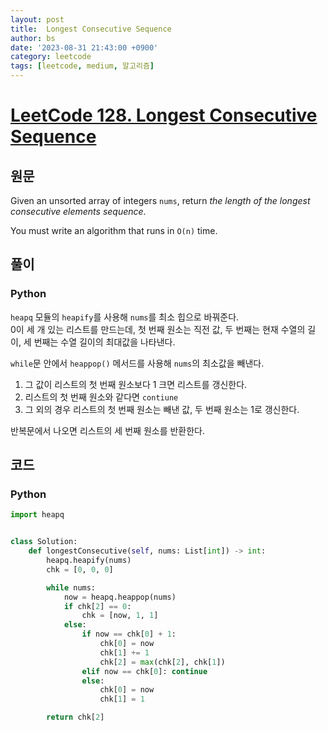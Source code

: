 ```yaml
---
layout: post
title:  Longest Consecutive Sequence
author: bs
date: '2023-08-31 21:43:00 +0900'
category: leetcode
tags: [leetcode, medium, 알고리즘]
---
```


# [LeetCode 128. Longest Consecutive Sequence](https://leetcode.com/problems/longest-consecutive-sequence/)

## 원문
Given an unsorted array of integers `nums`, return *the length of the longest consecutive elements sequence*.

You must write an algorithm that runs in `O(n)` time.

## 풀이
### Python
`heapq` 모듈의 `heapify`를 사용해 `nums`를 최소 힙으로 바꿔준다.<br>
0이 세 개 있는 리스트를 만드는데, 첫 번째 원소는 직전 값, 두 번째는 현재 수열의 길이, 세 번째는 수열 길이의 최대값을 나타낸다.

`while`문 안에서 `heappop()` 메서드를 사용해 `nums`의 최소값을 빼낸다.

1. 그 값이 리스트의 첫 번째 원소보다 1 크면 리스트를 갱신한다.
2. 리스트의 첫 번째 원소와 같다면 `contiune`
3. 그 외의 경우 리스트의 첫 번째 원소는 빼낸 값, 두 번째 원소는 1로 갱신한다.

반복문에서 나오면 리스트의 세 번째 원소를 반환한다.

## 코드
### Python
```python
import heapq


class Solution:
    def longestConsecutive(self, nums: List[int]) -> int:
        heapq.heapify(nums)
        chk = [0, 0, 0]

        while nums:
            now = heapq.heappop(nums)
            if chk[2] == 0:
                chk = [now, 1, 1]
            else:
                if now == chk[0] + 1:
                    chk[0] = now
                    chk[1] += 1
                    chk[2] = max(chk[2], chk[1])
                elif now == chk[0]: continue
                else:
                    chk[0] = now
                    chk[1] = 1

        return chk[2]
```